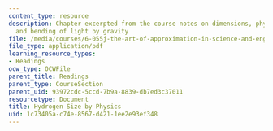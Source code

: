 ```yaml
---
content_type: resource
description: Chapter excerpted from the course notes on dimensions, physical interpretation,
  and bending of light by gravity
file: /media/courses/6-055j-the-art-of-approximation-in-science-and-engineering-spring-2008/1c73405ac74e8567d4211ee2e93ef348_apr04b.pdf
file_type: application/pdf
learning_resource_types:
- Readings
ocw_type: OCWFile
parent_title: Readings
parent_type: CourseSection
parent_uid: 93972cdc-5ccd-7b9a-8839-db7ed3c37011
resourcetype: Document
title: Hydrogen Size by Physics
uid: 1c73405a-c74e-8567-d421-1ee2e93ef348
---
```

